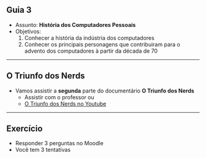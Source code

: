 ## Guia 3

- Assunto: **História dos Computadores Pessoais**
- Objetivos:
  1. Conhecer a história da indústria dos computadores
  1. Conhecer os principais personagens que contribuiram para o advento dos computadores à partir da década de 70


---
## O Triunfo dos Nerds

- Vamos assistir a **segunda** parte do documentário **O Triunfo dos Nerds**
  - Assistir com o professor ou
  - [O Triunfo dos Nerds no Youtube](https://www.youtube.com/watch?v=-H9LaXTyA3I)

---
## Exercício

- Responder 3 perguntas no Moodle
- Você tem 3 tentativas
